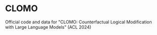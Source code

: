 # CLOMO
Official code and data for "CLOMO: Counterfactual Logical Modification with Large Language Models" (ACL 2024)
